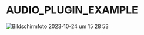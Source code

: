 # AUDIO_PLUGIN_EXAMPLE

![Bildschirmfoto 2023-10-24 um 15 28 53](https://github.com/BorkerBrother/AUDIO_PLUGIN_EXAMPLE/assets/34899016/75f4d02c-4e96-4f73-9721-03b5a6373d53)
